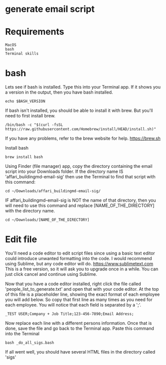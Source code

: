 # generate email script

# Requirements
```
MacOS
bash
Terminal skills
```

# bash
Lets see if bash is installed.  Type this into your Terminal app.  If it shows you a version in the output, then you have bash installed.
```
echo $BASH_VERSION
```

If bash isn't installed, you should be able to install it with brew.  But you'll need to first install brew.  
```
/bin/bash -c "$(curl -fsSL https://raw.githubusercontent.com/Homebrew/install/HEAD/install.sh)"
```
If you have any problems, refer to the brew website for help.
https://brew.sh


Install bash
```
brew install bash
```

Using Finder (file manager) app, copy the directory containing the email script into your Downloads folder.
If the directory name IS 'affari_buildingmd-email-sig' then use the Terminal to find that script with this command:
```
cd ~/Downloads/affari_buildingmd-email-sig/
```
IF affari_buildingmd-email-sig is NOT the name of that directory, then you will need to use this command and replace [NAME_OF_THE_DIRECTORY] with the directory name.
```
cd ~/Downloads/[NAME_OF_THE_DIRECTORY]
```


# Edit file
You'll need a code editor to edit script files since using a basic text editor could introduce unwanted formatting into the code.  I would recommend using Sublime, but any code editor will do.
https://www.sublimetext.com
This is a free version, so it will ask you to upgrade once in a while.  You can just click cancel and continue using Sublime.  

Now that you have a code editor installed, right click the file called 'people_list_to_generate.txt' and open that with your code editor.  At the top of this file is a placeholder line, showing the exact format of each employee you will add below.  So copy that first line as many times as you need for each employee.  You will notice that each field is separated by a ';'.  
```
_TEST USER;Company + Job Title;123-456-7890;Email Address;
```
Now replace each line with a different persons information.  Once that is done, save the file and go back to the Terminal app.  Paste this command into the Terminal
```
bash _do_all_sigs.bash
```
If all went well, you should have several HTML files in the directory called 'sigs'
